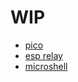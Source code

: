 # WIP 
* [pico](https://github.com/turboskomorokh/pico)
* [esp relay](https://github.com/turboskomorokh/esp8266-relay)
* [microshell](https://github.com/turboskomorokh/microshell)
